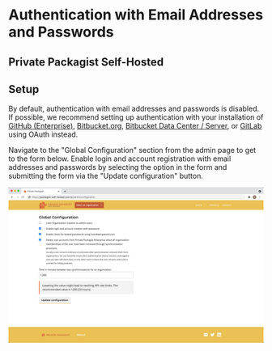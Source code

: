 # Authentication with Email Addresses and Passwords
## Private Packagist Self-Hosted

## Setup
By default, authentication with email addresses and passwords is disabled. If possible, we recommend setting up authentication with your installation of [GitHub (Enterprise)](./github-integration-setup.md), [Bitbucket.org](./bitbucket-integration-setup.md), [Bitbucket Data Center / Server](./bitbucket-server-integration-setup.md), or [GitLab](./gitlab-integration-setup.md) using OAuth instead.

Navigate to the "Global Configuration" section from the admin page to get to the form below.
Enable login and account registration with email addresses and passwords by selecting the option in the form and submitting the form via the "Update configuration" button.

![Packagist Setup](/Resources/public/img/docs/integration-setup/login-password-01-packagist-setup.png)
